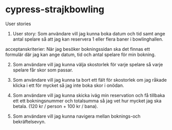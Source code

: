# cypress-strajkbowling

User stories

1. User story: Som användare vill jag kunna boka datum och tid samt ange antal spelare så att jag kan reservera 1 eller flera baner i bowlinghallen.

acceptanskriterier: 
När jag besöker bokningssidan ska det finnas ett formulär där jag kan ange datum, tid och antal spelare för min bokning.


 

2. Som användare vill jag kunna välja skostorlek för varje spelare så varje spelare får skor som passar.

3. Som användare vill jag kunna ta bort ett fält för skostorlek om jag råkade klicka i ett för mycket så jag inte boka skor i onödan.

4. Som användare vill jag kunna skicka iväg min reservation och få tillbaka ett ett bokningsnummer och totalsumma så jag vet hur mycket jag ska betala. (120 kr / person + 100 kr / bana).

5. Som användare vill jag kunna navigera mellan boknings-och bekräftelsevyn.
